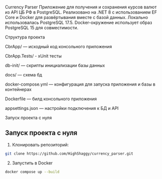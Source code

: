 Currency Parser
Приложение для получения и сохранения курсов валют из API ЦБ РФ в PostgreSQL.
Реализовано на .NET 8 с использованием EF Core и Docker для развёртывания вместе с базой данных.
Локально использовалась PostgreSQL 17.5.
Docker-окружение использует образ PostgreSQL 15 для совместимости.

Структура проекта


CbrApp/ — исходный код консольного приложения

CbrApp.Tests/ - xUnit тесты

db-init/ — скрипты инициализации базы данных

docs/ — схема бд 

docker-compose.yml — конфигурация для запуска приложения и базы в контейнерах

Dockerfile — билд консольного приложения

appsettings.json — настройки подключения к БД и API


Запуск проекта с нуля
## Запуск проекта с нуля

1. Клонировать репозиторий:
```bash
git clone https://github.com/HighShaggy/currency_parser.git

```
2. Запустить в Docker
```bash
docker compose up --build
